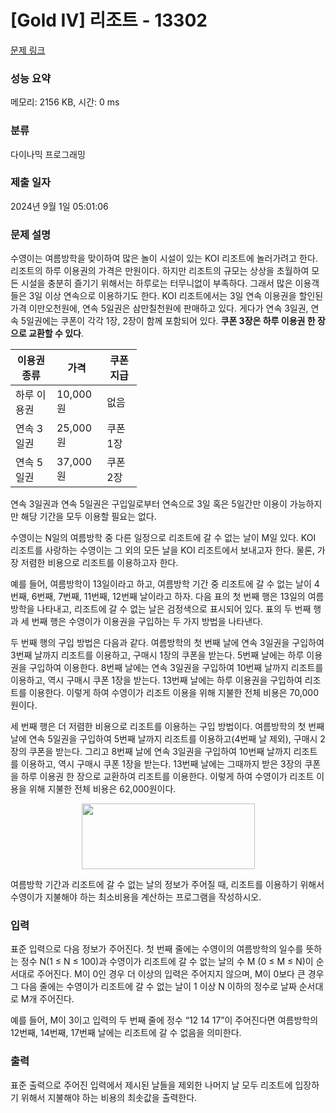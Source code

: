 # [Gold IV] 리조트 - 13302 

[문제 링크](https://www.acmicpc.net/problem/13302) 

### 성능 요약

메모리: 2156 KB, 시간: 0 ms

### 분류

다이나믹 프로그래밍

### 제출 일자

2024년 9월 1일 05:01:06

### 문제 설명

<p>수영이는 여름방학을 맞이하여 많은 놀이 시설이 있는 KOI 리조트에 놀러가려고 한다. 리조트의 하루 이용권의 가격은 만원이다. 하지만 리조트의 규모는 상상을 초월하여 모든 시설을 충분히 즐기기 위해서는 하루로는 터무니없이 부족하다. 그래서 많은 이용객들은 3일 이상 연속으로 이용하기도 한다. KOI 리조트에서는 3일 연속 이용권을 할인된 가격 이만오천원에, 연속 5일권은 삼만칠천원에 판매하고 있다. 게다가 연속 3일권, 연속 5일권에는 쿠폰이 각각 1장, 2장이 함께 포함되어 있다. <strong>쿠폰 3장은 하루 이용권 한 장으로 교환할 수 있다</strong>.</p>

<table class="table table-bordered" style="width:40%">
	<thead>
		<tr>
			<th>이용권 종류</th>
			<th>가격</th>
			<th>쿠폰지급</th>
		</tr>
	</thead>
	<tbody>
		<tr>
			<td>하루 이용권</td>
			<td>10,000원</td>
			<td>없음</td>
		</tr>
		<tr>
			<td>연속 3일권</td>
			<td>25,000원</td>
			<td>쿠폰 1장</td>
		</tr>
		<tr>
			<td>연속 5일권</td>
			<td>37,000원</td>
			<td>쿠폰 2장</td>
		</tr>
	</tbody>
</table>

<p>연속 3일권과 연속 5일권은 구입일로부터 연속으로 3일 혹은 5일간만 이용이 가능하지만 해당 기간을 모두 이용할 필요는 없다.</p>

<p>수영이는 N일의 여름방학 중 다른 일정으로 리조트에 갈 수 없는 날이 M일 있다. KOI 리조트를 사랑하는 수영이는 그 외의 모든 날을 KOI 리조트에서 보내고자 한다. 물론, 가장 저렴한 비용으로 리조트를 이용하고자 한다.</p>

<p>예를 들어, 여름방학이 13일이라고 하고, 여름방학 기간 중 리조트에 갈 수 없는 날이 4번째, 6번째, 7번째, 11번째, 12번째 날이라고 하자. 다음 표의 첫 번째 행은 13일의 여름방학을 나타내고, 리조트에 갈 수 없는 날은 검정색으로 표시되어 있다. 표의 두 번째 행과 세 번째 행은 수영이가 이용권을 구입하는 두 가지 방법을 나타낸다. </p>

<p>두 번째 행의 구입 방법은 다음과 같다. 여름방학의 첫 번째 날에 연속 3일권을 구입하여 3번째 날까지 리조트를 이용하고, 구매시 1장의 쿠폰을 받는다. 5번째 날에는 하루 이용권을 구입하여 이용한다. 8번째 날에는 연속 3일권을 구입하여 10번째 날까지 리조트를 이용하고, 역시 구매시 쿠폰 1장을 받는다. 13번째 날에는 하루 이용권을 구입하여 리조트를 이용한다. 이렇게 하여 수영이가 리조트 이용을 위해 지불한 전체 비용은 70,000원이다. </p>

<p>세 번째 행은 더 저렴한 비용으로 리조트를 이용하는 구입 방법이다. 여름방학의 첫 번째 날에 연속 5일권을 구입하여 5번째 날까지 리조트를 이용하고(4번째 날 제외), 구매시 2장의 쿠폰을 받는다. 그리고 8번째 날에 연속 3일권을 구입하여 10번째 날까지 리조트를 이용하고, 역시 구매시 쿠폰 1장을 받는다. 13번째 날에는 그때까지 받은 3장의 쿠폰을 하루 이용권 한 장으로 교환하여 리조트를 이용한다. 이렇게 하여 수영이가 리조트 이용을 위해 지불한 전체 비용은 62,000원이다.</p>

<p style="text-align: center;"><img alt="" src="https://onlinejudgeimages.s3-ap-northeast-1.amazonaws.com/problem/13302/1.png" style="height:105px; width:277px"></p>

<p>여름방학 기간과 리조트에 갈 수 없는 날의 정보가 주어질 때, 리조트를 이용하기 위해서 수영이가 지불해야 하는 최소비용을 계산하는 프로그램을 작성하시오.</p>

### 입력 

 <p>표준 입력으로 다음 정보가 주어진다. 첫 번째 줄에는 수영이의 여름방학의 일수를 뜻하는 정수 N(1 ≤ N ≤ 100)과 수영이가 리조트에 갈 수 없는 날의 수 M (0 ≤ M ≤ N)이 순서대로 주어진다. M이 0인 경우 더 이상의 입력은 주어지지 않으며, M이 0보다 큰 경우 그 다음 줄에는 수영이가 리조트에 갈 수 없는 날이 1 이상 N 이하의 정수로 날짜 순서대로 M개 주어진다.</p>

<p>예를 들어, M이 3이고 입력의 두 번째 줄에 정수 “12 14 17”이 주어진다면 여름방학의 12번째, 14번째, 17번째 날에는 리조트에 갈 수 없음을 의미한다.</p>

### 출력 

 <p>표준 출력으로 주어진 입력에서 제시된 날들을 제외한 나머지 날 모두 리조트에 입장하기 위해서 지불해야 하는 비용의 최솟값을 출력한다.</p>

